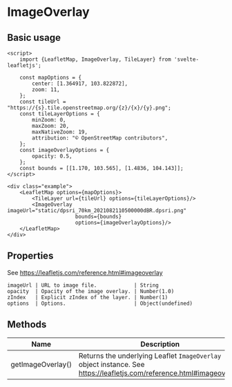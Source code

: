 # ImageOverlay

## Basic usage
```example height:400
<script>
    import {LeafletMap, ImageOverlay, TileLayer} from 'svelte-leafletjs';

    const mapOptions = {
        center: [1.364917, 103.822872],
        zoom: 11,
    };
    const tileUrl = "https://{s}.tile.openstreetmap.org/{z}/{x}/{y}.png";
    const tileLayerOptions = {
        minZoom: 0,
        maxZoom: 20,
        maxNativeZoom: 19,
        attribution: "© OpenStreetMap contributors",
    };
    const imageOverlayOptions = {
        opacity: 0.5,
    };
    const bounds = [[1.170, 103.565], [1.4836, 104.143]];
</script>

<div class="example">
    <LeafletMap options={mapOptions}>
        <TileLayer url={tileUrl} options={tileLayerOptions}/>
        <ImageOverlay imageUrl="static/dpsri_70km_2021082110500000dBR.dpsri.png" 
                      bounds={bounds} 
                      options={imageOverlayOptions}/>
    </LeafletMap>
</div>
```

## Properties

See https://leafletjs.com/reference.html#imageoverlay

```properties
imageUrl | URL to image file.            | String
opacity  | Opacity of the image overlay. | Number(1.0)
zIndex   | Explicit zIndex of the layer. | Number(1)
options  | Options.                      | Object(undefined)
```

## Methods

| Name          | Description |
|---------------|-------------|
| getImageOverlay() | Returns the underlying Leaflet `ImageOverlay` object instance. See https://leafletjs.com/reference.html#imageoverlay |
